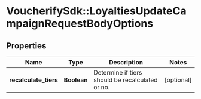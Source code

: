 # VoucherifySdk::LoyaltiesUpdateCampaignRequestBodyOptions

## Properties

| Name | Type | Description | Notes |
| ---- | ---- | ----------- | ----- |
| **recalculate_tiers** | **Boolean** | Determine if tiers should be recalculated or no. | [optional] |

